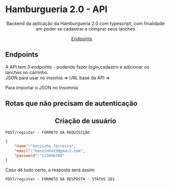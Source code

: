<h1>Hamburgueria 2.0 - API</h1>

<p align = "center">Backend da aplicação da Hamburgueria 2.0 com typescript, com finalidade em poder se cadastrar e comprar seus lanches</p>

<p align="center">
  <a href="#endpoints">Endpoints</a>&nbsp;&nbsp;&nbsp;&nbsp;&nbsp;&nbsp;
</p>

## **Endpoints**
A API tem 3 endpoints - podendo fazer login,cadastro e adicionar os lanches no carrinho.<br>
JSON para usar no insomia =>
URL base da API =>

Para importar o JSON no Insomnia

## Rotas que não precisam de autenticação

<h2 align="center">Criação de usuário</h2>

`POST/register - FORMATO DA REQUISIÇÃO`
```json
{
    "name":"kenzinho ferreira",
    "email":"kenzinho23@gmail.com",
    "password":"123456789"
}
```
Caso dê tudo certo, a resposta será assim:

`POST/register - FORMATO DA RESPOSTA - STATUS 201`